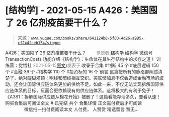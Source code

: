 # [结构学] - 2021-05-15 A426：美国囤了 26 亿剂疫苗要干什么？

> 来源：[`www.yuque.com/books/share/641124b8-5f80-4d26-a995-cf244fceb154/siqgun`](https://www.yuque.com/books/share/641124b8-5f80-4d26-a995-cf244fceb154/siqgun)

<ne-p id="520f42f3293818f927861ebbd5b15da4_p_0" data-lake-id="520f42f3293818f927861ebbd5b15da4_p_0"><ne-text id="u63645be1" style="color: rgb(51, 51, 51);">A426：美国囤了 26 亿剂疫苗要干什么？</ne-text></ne-p> <ne-p id="bf0662f36fd16e8cb827a172c92882c0" data-lake-id="bf0662f36fd16e8cb827a172c92882c0"><ne-text id="u25c15727" ne-fontsize="12" style="color: rgb(255, 255, 255);">原创</ne-text><ne-text id="u8e515f43" style="color: rgb(140, 140, 140);">觉悟者</ne-text> <ne-text id="u1d2ac03f" ne-fontsize="14">结构学</ne-text></ne-p> <ne-p id="acfa78cef1a8371dc8cc5ebcdc2a0c2f" data-lake-id="acfa78cef1a8371dc8cc5ebcdc2a0c2f"><ne-text id="uec5c6099" ne-fontsize="14" ne-bold="true" style="color: rgb(51, 51, 51);">结构学</ne-text></ne-p> <ne-p id="6eed5b44529709499950411a2238a860" data-lake-id="6eed5b44529709499950411a2238a860"><ne-text id="u5062a57c" ne-fontsize="14" style="color: rgb(51, 51, 51);">微信号</ne-text><ne-text id="ud9140ce6" ne-fontsize="14" style="color: rgb(51, 51, 51);">TransactionCosts</ne-text></ne-p> <ne-p id="e920b816ba0946c3996feda39d2d3962" data-lake-id="e920b816ba0946c3996feda39d2d3962"><ne-text id="ud8e38259" ne-fontsize="14" style="color: rgb(51, 51, 51);">功能介绍</ne-text><ne-text id="ud1fe0878" ne-fontsize="14" style="color: rgb(51, 51, 51);">《结构学》：生命体在其生存结构中的求存之道！ 训练营：觉悟社</ne-text></ne-p> <ne-p id="390f2fab6df6c9ff8982bd5583c9ab56" data-lake-id="390f2fab6df6c9ff8982bd5583c9ab56"><ne-text id="ub092718c" style="color: rgb(140, 140, 140);">2021-05-15</ne-text>[<ne-text id="uef49df0b" ne-fontsize="14">原文</ne-text>](https://mp.weixin.qq.com/s?__biz=MzIzMDYwOTM0Mg==&mid=2247485684&idx=1&sn=f7a41b063f0d74b99a07b1de11d44d7f&chksm=e8b19025dfc61933743640aecc59d5d8d3fc13a9be8661b521f17257c7da5744df615db58c4d#rd))<ne-text id="u4db35692" ne-fontsize="14" style="color: rgb(140, 140, 140);">发表于</ne-text></ne-p> <ne-p id="4f2b994e8188453318a05c332912aec8" data-lake-id="4f2b994e8188453318a05c332912aec8"><ne-text id="u805ce97b" style="color: rgb(51, 51, 51);">收录于合集</ne-text></ne-p> <ne-p id="f61d419e420730981a4ccb691ac54b80" data-lake-id="f61d419e420730981a4ccb691ac54b80"><ne-text id="ub7b9a345" style="color: rgb(51, 51, 51);">#判断 45 个</ne-text></ne-p> <ne-p id="bf4dc597e20e999341ce34faf902481f" data-lake-id="bf4dc597e20e999341ce34faf902481f"><ne-text id="u7185ae08" style="color: rgb(51, 51, 51);">#底层逻辑 150 个</ne-text></ne-p> <ne-p id="67d11cdc56c417b5ece3c8bddc123f44" data-lake-id="67d11cdc56c417b5ece3c8bddc123f44"><ne-text id="uc0b8a3dc" style="color: rgb(51, 51, 51);">#金融 39 个</ne-text></ne-p> <ne-p id="578a05792dcef5bb0b4b99a5ff2dea2c" data-lake-id="578a05792dcef5bb0b4b99a5ff2dea2c"><ne-text id="uf82692b3" style="color: rgb(51, 51, 51);">#结构学 110 个</ne-text></ne-p> <ne-p id="e4f9c9f935be43f01df7281e37ea6d95" data-lake-id="e4f9c9f935be43f01df7281e37ea6d95"><ne-text id="u4db2ef05" style="color: rgb(51, 51, 51);">#投资标的 16 个</ne-text></ne-p> <ne-p id="13b4d28da593ff98c360339a2ebe4b81" data-lake-id="13b4d28da593ff98c360339a2ebe4b81"><ne-text id="ub3874ccd" style="color: rgb(51, 51, 51);">前言</ne-text></ne-p> <ne-p id="cfffea0078b678ded10e7c356aca79ee" data-lake-id="cfffea0078b678ded10e7c356aca79ee"><ne-text id="u73a641b1" style="color: rgb(51, 51, 51);">这篇把所有的脉络都阐述清楚了，绝对醍醐灌顶！明线和暗线相互交织。美联储加息不仅会造成金融市场的波动，还会让国际供应链体系更加的供给不足。如此一来，不仅无法实现拆解国际供应链体系的目标，反而会更依赖现有的供应链体系。这将极大的有利于兔子！</ne-text></ne-p> <ne-p id="029013e8af86b661a714298c1d6ea850" data-lake-id="029013e8af86b661a714298c1d6ea850"><ne-text id="u12aa2d9f" style="color: rgb(51, 51, 51);">《A381：拆解国际供应链从棉花开始》被删了！这篇看能存活多久，要看从速！</ne-text></ne-p> <ne-p id="59889c2e9dd8f2d5e77a6a95b5646d8c" data-lake-id="59889c2e9dd8f2d5e77a6a95b5646d8c" ne-alignment="center"><ne-text id="u0cd2a201" style="color: rgb(51, 51, 51);">购买合集后可阅读全文</ne-text></ne-p> <ne-p id="5c2299d957a212f5619ed2ff332fb649" data-lake-id="5c2299d957a212f5619ed2ff332fb649" ne-alignment="center"><ne-text id="u7121bd73" style="color: rgb(51, 51, 51);">#</ne-text></ne-p> <ne-p id="03ceaf57c5bfad045b944d6b7fd49c89" data-lake-id="03ceaf57c5bfad045b944d6b7fd49c89" ne-alignment="center"><ne-text id="u0615a3e9" style="color: rgb(51, 51, 51);">已完结 共个</ne-text></ne-p> <ne-p id="584927700c7ca31d74e991593c5ff35b" data-lake-id="584927700c7ca31d74e991593c5ff35b" ne-alignment="center"><ne-text id="u34a81edd" ne-fontsize="16">合集详情</ne-text></ne-p> <ne-p id="2ad927220b2abfe437e5327ce554a86c" data-lake-id="2ad927220b2abfe437e5327ce554a86c" ne-alignment="center"><ne-text id="u883cf5e1" style="color: rgb(51, 51, 51);">正文需付费后才可阅读</ne-text></ne-p> <ne-p id="6ac19e1de05671dfb86dc0af75294fc5" data-lake-id="6ac19e1de05671dfb86dc0af75294fc5" ne-alignment="center"><ne-text id="u7679faa9" style="color: rgb(255, 255, 255);">加载中</ne-text></ne-p> <ne-p id="928a404cbffed470f6cb3d9f20133391" data-lake-id="928a404cbffed470f6cb3d9f20133391" ne-alignment="center"><ne-text id="ud7c5125e" style="color: rgb(255, 255, 255);"> 微信豆购买</ne-text></ne-p> <ne-p id="df47cbb2ac264a6a8068fb7d35e09761" data-lake-id="df47cbb2ac264a6a8068fb7d35e09761" ne-alignment="center"><ne-text id="u692cbe0f" style="color: rgb(51, 51, 51);">微信扫一扫付费阅读本文</ne-text></ne-p> <ne-p id="9626dc8763bf2663db8a6cbdf93f604c" data-lake-id="9626dc8763bf2663db8a6cbdf93f604c" ne-alignment="center"><ne-text id="ue067e0e3" ne-fontsize="13" style="color: rgb(51, 51, 51);">人付费， 人赞赏</ne-text></ne-p> <ne-h3 id="G9UYB" data-lake-id="G9UYB"><ne-heading-ext><ne-heading-anchor></ne-heading-anchor><ne-heading-fold></ne-heading-fold></ne-heading-ext><ne-heading-content><ne-text id="ub33461a4" ne-fontsize="16" style="color: rgb(51, 51, 51);">精选留言</ne-text></ne-heading-content></ne-h3> <ne-p id="4faad4af99f95c24f5e3f11c3e7c1841" data-lake-id="4faad4af99f95c24f5e3f11c3e7c1841"><ne-text id="u809bf8e6" style="color: rgb(51, 51, 51);">暂无...</ne-text></ne-p>